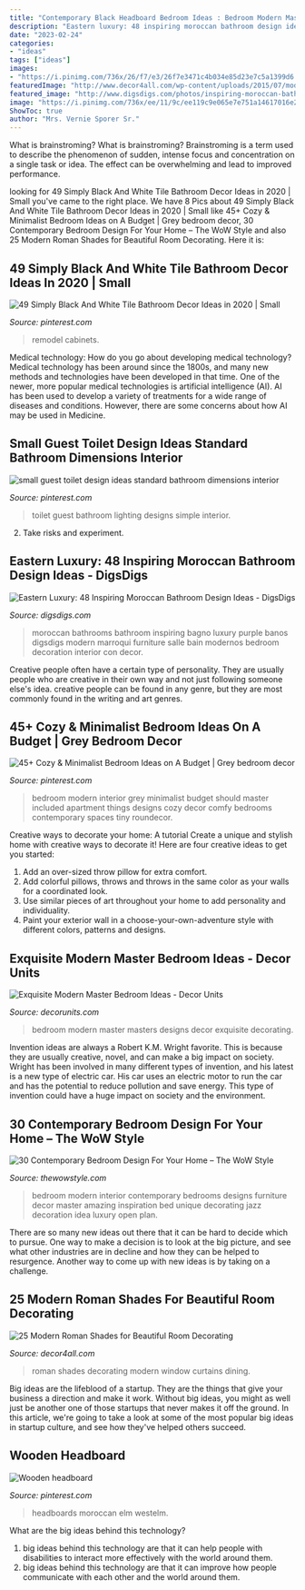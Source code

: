 ```yaml
---
title: "Contemporary Black Headboard Bedroom Ideas : Bedroom Modern Master Masters Designs Decor Exquisite Decorating"
description: "Eastern luxury: 48 inspiring moroccan bathroom design ideas"
date: "2023-02-24"
categories:
- "ideas"
tags: ["ideas"]
images:
- "https://i.pinimg.com/736x/26/f7/e3/26f7e3471c4b034e85d23e7c5a1399d6.jpg"
featuredImage: "http://www.decor4all.com/wp-content/uploads/2015/07/modern-decor-ideas-roman-shades-window-coverings-13.jpg"
featured_image: "http://www.digsdigs.com/photos/inspiring-moroccan-bathrooms-41-554x739.jpg"
image: "https://i.pinimg.com/736x/ee/11/9c/ee119c9e065e7e751a14617016e23f99.jpg"
ShowToc: true
author: "Mrs. Vernie Sporer Sr."
---
```



What is brainstroming?
What is brainstroming? Brainstroming is a term used to describe the phenomenon of sudden, intense focus and concentration on a single task or idea. The effect can be overwhelming and lead to improved performance.

	

		
looking for 49 Simply Black And White Tile Bathroom Decor Ideas in 2020 | Small you've came to the right place. We have 8 Pics about 49 Simply Black And White Tile Bathroom Decor Ideas in 2020 | Small like 45+ Cozy &amp; Minimalist Bedroom Ideas on A Budget | Grey bedroom decor, 30 Contemporary Bedroom Design For Your Home – The WoW Style and also 25 Modern Roman Shades for Beautiful Room Decorating. Here it is:
		
    
## 49 Simply Black And White Tile Bathroom Decor Ideas In 2020 | Small

<img loading=lazy src="https://i.pinimg.com/736x/26/f7/e3/26f7e3471c4b034e85d23e7c5a1399d6.jpg" onerror="this.onerror=null;this.src='https://tse1.mm.bing.net/th?id=OIP.higfpDUYzBsdl-69PwijRgHaMe&amp;pid=15.1';" alt="49 Simply Black And White Tile Bathroom Decor Ideas in 2020 | Small">

_Source: pinterest.com_

>remodel cabinets. 

	

Medical technology: How do you go about developing medical technology?
Medical technology has been around since the 1800s, and many new methods and technologies have been developed in that time. One of the newer, more popular medical technologies is artificial intelligence (AI). AI has been used to develop a variety of treatments for a wide range of diseases and conditions. However, there are some concerns about how AI may be used in Medicine.

    
## Small Guest Toilet Design Ideas Standard Bathroom Dimensions Interior

<img loading=lazy src="https://i.pinimg.com/736x/b9/cd/9e/b9cd9ee930850a514982bc3d3ccd1b8c.jpg" onerror="this.onerror=null;this.src='https://tse2.mm.bing.net/th?id=OIP.i9q-7TZXGoCeUPUWB6nrAAHaLH&amp;pid=15.1';" alt="small guest toilet design ideas standard bathroom dimensions interior">

_Source: pinterest.com_

>toilet guest bathroom lighting designs simple interior. 

	

2. Take risks and experiment.

    
## Eastern Luxury: 48 Inspiring Moroccan Bathroom Design Ideas - DigsDigs

<img loading=lazy src="http://www.digsdigs.com/photos/inspiring-moroccan-bathrooms-41-554x739.jpg" onerror="this.onerror=null;this.src='https://tse4.mm.bing.net/th?id=OIP.nEXLn6XvexFU9uVYO14reQHaJ4&amp;pid=15.1';" alt="Eastern Luxury: 48 Inspiring Moroccan Bathroom Design Ideas - DigsDigs">

_Source: digsdigs.com_

>moroccan bathrooms bathroom inspiring bagno luxury purple banos digsdigs modern marroqui furniture salle bain modernos bedroom decoration interior con decor. 

	

Creative people often have a certain type of personality. They are usually people who are creative in their own way and not just following someone else's idea. creative people can be found in any genre, but they are most commonly found in the writing and art genres.

    
## 45+ Cozy &amp; Minimalist Bedroom Ideas On A Budget | Grey Bedroom Decor

<img loading=lazy src="https://i.pinimg.com/736x/c9/a6/2a/c9a62a247f142a7a1757d69d53aed20b.jpg" onerror="this.onerror=null;this.src='https://tse4.mm.bing.net/th?id=OIP.uVYTkZ5l1m02E1J_aVIZKQHaLH&amp;pid=15.1';" alt="45+ Cozy &amp; Minimalist Bedroom Ideas on A Budget | Grey bedroom decor">

_Source: pinterest.com_

>bedroom modern interior grey minimalist budget should master included apartment things designs cozy decor comfy bedrooms contemporary spaces tiny roundecor. 

	

Creative ways to decorate your home: A tutorial
Create a unique and stylish home with creative ways to decorate it! Here are four creative ideas to get you started: 
1. Add an over-sized throw pillow for extra comfort.
2. Add colorful pillows, throws and throws in the same color as your walls for a coordinated look. 
3. Use similar pieces of art throughout your home to add personality and individuality. 
4. Paint your exterior wall in a choose-your-own-adventure style with different colors, patterns and designs.

    
## Exquisite Modern Master Bedroom Ideas - Decor Units

<img loading=lazy src="https://1.bp.blogspot.com/-cGEIMkR3-5I/V84G_T5f8_I/AAAAAAAAGwA/uhklhg8MJLM__5k_6haTfhif1xjHh6ckQCLcB/s1600/modern-master-bedroom-design.jpg" onerror="this.onerror=null;this.src='https://tse1.mm.bing.net/th?id=OIP.PKK7iJpst7GWDGXE0oBEpQHaEy&amp;pid=15.1';" alt="Exquisite Modern Master Bedroom Ideas - Decor Units">

_Source: decorunits.com_

>bedroom modern master masters designs decor exquisite decorating. 

	

Invention ideas are always a Robert K.M. Wright favorite. This is because they are usually creative, novel, and can make a big impact on society. Wright has been involved in many different types of invention, and his latest is a new type of electric car. His car uses an electric motor to run the car and has the potential to reduce pollution and save energy. This type of invention could have a huge impact on society and the environment.

    
## 30 Contemporary Bedroom Design For Your Home – The WoW Style

<img loading=lazy src="http://thewowstyle.com/wp-content/uploads/2015/02/contemporary-bedroom-design-tmyN3.jpg" onerror="this.onerror=null;this.src='https://tse1.mm.bing.net/th?id=OIP.TdDZLz1lyz91MhAUXxHSfQHaKJ&amp;pid=15.1';" alt="30 Contemporary Bedroom Design For Your Home – The WoW Style">

_Source: thewowstyle.com_

>bedroom modern interior contemporary bedrooms designs furniture decor master amazing inspiration bed unique decorating jazz decoration idea luxury open plan. 

	

There are so many new ideas out there that it can be hard to decide which to pursue. One way to make a decision is to look at the big picture, and see what other industries are in decline and how they can be helped to resurgence. Another way to come up with new ideas is by taking on a challenge.

    
## 25 Modern Roman Shades For Beautiful Room Decorating

<img loading=lazy src="http://www.decor4all.com/wp-content/uploads/2015/07/modern-decor-ideas-roman-shades-window-coverings-13.jpg" onerror="this.onerror=null;this.src='https://tse4.mm.bing.net/th?id=OIP.MBnqYZ0s2YGjnfPrjiPbNwAAAA&amp;pid=15.1';" alt="25 Modern Roman Shades for Beautiful Room Decorating">

_Source: decor4all.com_

>roman shades decorating modern window curtains dining. 

	

Big ideas are the lifeblood of a startup. They are the things that give your business a direction and make it work. Without big ideas, you might as well just be another one of those startups that never makes it off the ground. In this article, we're going to take a look at some of the most popular big ideas in startup culture, and see how they've helped others succeed.

    
## Wooden Headboard

<img loading=lazy src="https://i.pinimg.com/736x/ee/11/9c/ee119c9e065e7e751a14617016e23f99.jpg" onerror="this.onerror=null;this.src='https://tse3.mm.bing.net/th?id=OIP.BeQIjFI-AuqI9le1m8-dzwHaHa&amp;pid=15.1';" alt="Wooden headboard">

_Source: pinterest.com_

>headboards moroccan elm westelm. 

	

What are the big ideas behind this technology?
1. big ideas behind this technology are that it can help people with disabilities to interact more effectively with the world around them.
2. big ideas behind this technology are that it can improve how people communicate with each other and the world around them.

